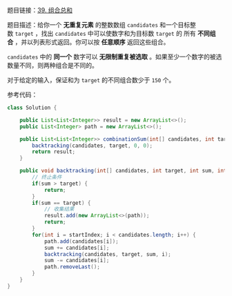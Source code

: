 题目链接：[39. 组合总和](https://leetcode.cn/problems/combination-sum/)

题目描述：给你一个 **无重复元素** 的整数数组 `candidates` 和一个目标整数 `target` ，找出 `candidates` 中可以使数字和为目标数 `target` 的 所有 **不同组合** ，并以列表形式返回。你可以按 **任意顺序** 返回这些组合。

`candidates` 中的 **同一个** 数字可以 **无限制重复被选取** 。如果至少一个数字的被选数量不同，则两种组合是不同的。 

对于给定的输入，保证和为 `target` 的不同组合数少于 `150` 个。

参考代码：

```java
class Solution {

    public List<List<Integer>> result = new ArrayList<>();
    public List<Integer> path = new ArrayList<>();

    public List<List<Integer>> combinationSum(int[] candidates, int target) {
        backtracking(candidates, target, 0, 0);
        return result;
    }

    public void backtracking(int[] candidates, int target, int sum, int startIndex) {
        // 终止条件
        if(sum > target) {
            return;
        }
        if(sum == target) {
            // 收集结果
            result.add(new ArrayList<>(path));
            return;
        }
        for(int i = startIndex; i < candidates.length; i++) {
            path.add(candidates[i]);
            sum += candidates[i];
            backtracking(candidates, target, sum, i);
            sum -= candidates[i];
            path.removeLast();
        }
    }
}
```
